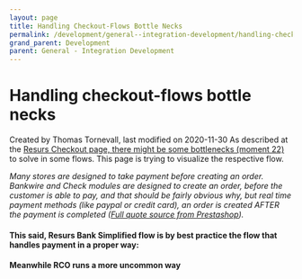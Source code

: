 ```yaml
---
layout: page
title: Handling Checkout-Flows Bottle Necks
permalink: /development/general--integration-development/handling-checkout-flows-bottle-necks/
grand_parent: Development
parent: General - Integration Development
---
```



# Handling checkout-flows bottle necks 
Created by Thomas Tornevall, last modified on 2020-11-30
As described at the [Resurs Checkout page, there might be some
bottlenecks (moment
22)](https://test.resurs.com/docs/pages/viewpage.action?pageId=5570788#Iframecommunication(ResursCheckoutJS)-Themoment22)
to solve in some flows. This page is trying to visualize the respective
flow. 

*Many stores are designed to take payment before creating an order. 
Bankwire and Check modules are designed to create an order, before the
customer is able to pay, and that should be fairly obvious why, but real
time payment methods (like paypal or credit card), an order is created
AFTER the payment is completed ([Full quote source from
Prestashop](https://www.prestashop.com/forums/topic/362916-problem-prestashop-sends-order-confirmation-email-before-payment/?tab=comments#comment-1855962)).*

#### This said, Resurs Bank Simplified flow is by best practice the flow that handles payment in a proper way:

#### Meanwhile RCO runs a more uncommon way

